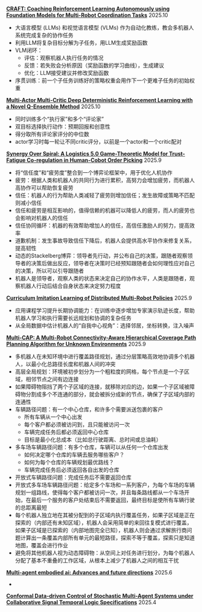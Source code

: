 [**CRAFT: Coaching Reinforcement Learning Autonomously using Foundation Models for Multi-Robot Coordination Tasks**](https://www.alphaxiv.org/abs/2509.14380) 2025.10

* 大语言模型 (LLMs) 和视觉语言模型 (VLMs) 作为自动化教练，教会多机器人系统完成复杂的协作任务
* 利用LLM将复杂目标分解为子任务，用LLM生成奖励函数
* VLM闭环：
  * 评估：观察机器人执行任务的情况
  * 反馈：若失败会分析原因（奖励函数的学习曲线），生成建议
  * 优化：LLM接受建议并修改奖励函数
* 序贯训练：前一个子任务训练好的策略权重会用作下一个更难子任务的初始权重

[**Multi-Actor Multi-Critic Deep Deterministic Reinforcement Learning with a Novel Q-Ensemble Method**](https://www.alphaxiv.org/abs/2510.01083v1) 2025.10

* 同时训练多个“执行家”和多个“评论家”
* 双目标选择执行动作：预期回报和创意性
* 得分取所有评论家评分的中位数
* actor学习时每一轮让不同critic评分，以前是一个actor和一个critic配对


[**Synergy Over Spiral: A Logistics 5.0 Game-Theoretic Model for Trust-Fatigue Co-regulation in Human-Cobot Order Picking**](https://www.alphaxiv.org/abs/2508.03765v3) 2025.9

* 将“信任度”和“疲劳度”整合到一个博弈论框架中，用于优化人机协作
* 疲劳：根据人类和机器人的共同行为进行累积，高努力会增加疲劳，而机器人高协作可以帮助恢复疲劳
* 信任：机器人的行为帮助人类减轻了疲劳则增加信任；发生故障或策略不匹配则减小信任
* 信任和疲劳是相互影响的，值得信赖的机器可以降低人的疲劳，而人的疲劳也会影响对机器人的信任
* 信任协同循环：机器的有效帮助增加人的信任，高信任激励人的努力，提高效率
* 道歉机制：发生事故导致信任下降后，机器人会提供高水平协作来修复关系，提高韧性
* 动态的Stackelberg博弈：领导者先行动，并公布自己的决策，跟随者观察领导者的决策后做出反应，领导者在决策时已经预知跟随者会如何理性应对自己的决策，所以可以引导跟随者
* 机器人是领导者，观察人类的状态来决定自己的协作水平，人类是跟随者，观察机器人行动后结合自身状态来决定努力程度


[**Curriculum Imitation Learning of Distributed Multi-Robot Policies**](https://www.alphaxiv.org/abs/2509.25097) 2025.9

* 应用课程学习提升长期协调能力：在训练中逐步增加专家演示轨迹长度，帮助机器人学习和执行需要长远规划和协调的复杂任务
* 从全局数据中估计机器人的“自我中心视角”：选择邻居，坐标转换，注入噪声

[**Multi-CAP: A Multi-Robot Connectivity-Aware Hierarchical Coverage Path Planning Algorithm for Unknown Environments**](https://www.alphaxiv.org/abs/2509.14941v2) 2025.9

* 多机器人在未知环境中进行覆盖路径规划，通过分层策略高效地协调多个机器人，以最小化总路径长度和机器人间的冲突
* 高层全局规划：环境被初步划分为一个粗粒度的网格，每个节点是一个子区域，相邻节点之间有边连接
* 如果障碍物阻挡了两个子区域的连接，就移除对应的边，如果一个子区域被障碍物分割成多个不连通的部分，就会被拆分成新的节点，确保了子区域内部的连通性
* 车辆路径问题：有一个中心仓库，和许多个需要派送包裹的客户
  * 所有车辆从一个中心出发
  * 每个客户都必须被访问到，且只能被访问一次
  * 车辆完成任务后都必须返回中心仓库
  * 目标是最小化总成本（比如总行驶距离、总时间或总油耗）
* 多车场车辆路径问题：有多个仓库，车辆可以从任何一个仓库出发
  * 如何决定哪个仓库的车辆去服务哪些客户？
  * 如何为每个仓库的车辆规划最优路线？
  * 车辆完成任务后必须返回各自出发的仓库
* 开放式车辆路径问题：完成任务后不需要返回仓库
* 开放式多车场车辆路径问题：给定多个车场和一系列客户，为每个车场的车辆规划一组路线，使得每个客户都被访问一次，并且每条路线都从一个车场开始，在最后一个服务的客户处结束后不需要返回，最终目标是使所有车辆行驶的总距离最短
* 每个机器人独立地在其被分配到的子区域内执行覆盖任务，如果子区域是正在探索的（内部还有未知区域），机器人会采用简单的来回往复模式进行覆盖，如果子区域是已探索的（内部地图完全已知），机器人则会通过求解旅行商问题计算出一条覆盖内部所有单元的最短路径，探索不等于覆盖，探索只是知道地图，覆盖会进行作业
* 避免将其他机器人视为动态障碍物：从空间上对任务进行划分，为每个机器人分配了基本不重叠的工作区域，从根本上减少了机器人之间的相互干扰

[**Multi-agent embodied ai: Advances and future directions**](https://www.alphaxiv.org/abs/2505.05108) 2025.6

* 

[**Conformal Data-driven Control of Stochastic Multi-Agent Systems under Collaborative Signal Temporal Logic Specifications**](https://www.alphaxiv.org/abs/2504.04615) 2025.4

